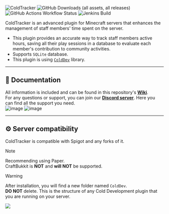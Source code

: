 ![ColdTracker](https://imgur.com/U8vZF1V.gif)
![GitHub Downloads (all assets, all releases)](https://img.shields.io/github/downloads/Cold-Development/ColdTracker/total?style=flat&logo=github&color=04be00&link=https%3A%2F%2Fgithub.com%2FCold-Development%2FColdTracker%2Freleases)
![GitHub Actions Workflow Status](https://img.shields.io/github/actions/workflow/status/Cold-Development/ColdTracker/release.yml?logo=github&link=https%3A%2F%2Fgithub.com%2FCold-Development%2FColdTracker%2Factions)
![Jenkins Build](https://img.shields.io/jenkins/build?jobUrl=https%3A%2F%2Fjenkins.colddev.dev%2Fjob%2FCold%2520Development%2Fjob%2FColdTracker%2F&logo=jenkins&logoColor=white&label=Jenkins%20build)


ColdTracker is an advanced plugin for Minecraft servers that enhances the management of staff members' time spent on the server. 
- This plugin provides an accurate way to track staff members active hours, saving all their play sessions in a database to evaluate each member's contribution to community activities.
- Supports `SQLite` database.
- This plugin is using [`ColdDev`](https://github.com/Cold-Development/ColdDev) library.

---
## 📖 Documentation
All information is included and can be found in this repository's [**Wiki**](https://github.com/Cold-Development/ColdTracker/wiki).<br>
For any questions or support, you can join our [**Discord server**](https://discord.colddev.dev). Here you can find all the support you need.<br>
![image](https://github.com/user-attachments/assets/62ae2724-6458-4d06-92e5-44851294213a)
![image](https://github.com/user-attachments/assets/eab722ab-57af-4112-a26d-95b93aa05d85)

---
## ⚙️ Server compatibility<br>
ColdTracker is compatible with Spigot and any forks of it.<br>
> [!NOTE]
> Recommending using Paper.<br>
> CraftBukkit is **NOT** and **will NOT** be supported.

> [!WARNING]
> After installation, you will find a new folder named `ColdDev`.<br>
> **DO NOT** delete. This is the structure of any Cold Development plugin that you are running on your server.

![](https://raw.githubusercontent.com/mayhemantt/mayhemantt/Update/svg/Bottom.svg)
